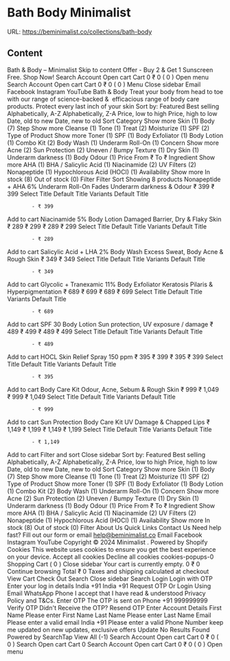 # Bath  Body  Minimalist

URL: https://beminimalist.co/collections/bath-body

## Content

Bath & Body – Minimalist
Skip to content
Offer - Buy 2 & Get 1 Sunscreen Free. Shop Now!
Search
Account
Open cart
Cart
0
₹ 0
(
0
)
Open menu
Search
Account
Open cart
Cart
0
₹ 0
(
0
)
Menu
Close sidebar
Email
Facebook
Instagram
YouTube
Bath & Body
Treat your body from head to toe with our range of science-backed &  efficacious range of body care products. Protect every last inch of your skin
Sort by:
Featured
Best selling
Alphabetically, A-Z
Alphabetically, Z-A
Price, low to high
Price, high to low
Date, old to new
Date, new to old
Sort
Category
Show more
Skin (1)
Body (7)
Step
Show more
Cleanse (1)
Tone (1)
Treat (2)
Moisturize (1)
SPF (2)
Type of Product
Show more
Toner (1)
SPF (1)
Body Exfoliator (1)
Body Lotion (1)
Combo Kit (2)
Body Wash (1)
Underarm Roll-On (1)
Concern
Show more
Acne (2)
Sun Protection (2)
Uneven / Bumpy Texture (1)
Dry Skin (1)
Underarm darkness (1)
Body Odour (1)
Price
From
₹
To
₹
Ingredient
Show more
AHA (1)
BHA / Salicylic Acid (1)
Niacinamide (2)
UV Filters (2)
Nonapeptide (1)
Hypochlorous Acid (HOCl) (1)
Availability
Show more
In stock (8)
Out of stock (0)
Filter
Filter
Sort
Showing 8 products
Nonapeptide + AHA 6% Underarm Roll-On
Fades Underarm darkness & Odour
₹ 399
₹ 399
Select Title
Default Title
Variants
Default Title
            
            - ₹ 399
Add to cart
Niacinamide 5% Body Lotion
Damaged Barrier, Dry & Flaky Skin
₹ 289
₹ 299
₹ 289
₹ 299
Select Title
Default Title
Variants
Default Title
            
            - ₹ 289
Add to cart
Salicylic Acid + LHA 2% Body Wash
Excess Sweat, Body Acne & Rough Skin
₹ 349
₹ 349
Select Title
Default Title
Variants
Default Title
            
            - ₹ 349
Add to cart
Glycolic + Tranexamic 11% Body Exfoliator
Keratosis Pilaris & Hyperpigmentation
₹ 689
₹ 699
₹ 689
₹ 699
Select Title
Default Title
Variants
Default Title
            
            - ₹ 689
Add to cart
SPF 30 Body Lotion
Sun protection, UV exposure / damage
₹ 489
₹ 499
₹ 489
₹ 499
Select Title
Default Title
Variants
Default Title
            
            - ₹ 489
Add to cart
HOCL Skin Relief Spray 150 ppm
₹ 395
₹ 399
₹ 395
₹ 399
Select Title
Default Title
Variants
Default Title
            
            - ₹ 395
Add to cart
Body Care Kit
Odour, Acne, Sebum & Rough Skin
₹ 999
₹ 1,049
₹ 999
₹ 1,049
Select Title
Default Title
Variants
Default Title
            
            - ₹ 999
Add to cart
Sun Protection Body Care Kit
UV Damage & Chapped Lips
₹ 1,149
₹ 1,199
₹ 1,149
₹ 1,199
Select Title
Default Title
Variants
Default Title
            
            - ₹ 1,149
Add to cart
Filter and sort
Close sidebar
Sort by:
Featured
Best selling
Alphabetically, A-Z
Alphabetically, Z-A
Price, low to high
Price, high to low
Date, old to new
Date, new to old
Sort
Category
Show more
Skin (1)
Body (7)
Step
Show more
Cleanse (1)
Tone (1)
Treat (2)
Moisturize (1)
SPF (2)
Type of Product
Show more
Toner (1)
SPF (1)
Body Exfoliator (1)
Body Lotion (1)
Combo Kit (2)
Body Wash (1)
Underarm Roll-On (1)
Concern
Show more
Acne (2)
Sun Protection (2)
Uneven / Bumpy Texture (1)
Dry Skin (1)
Underarm darkness (1)
Body Odour (1)
Price
From
₹
To
₹
Ingredient
Show more
AHA (1)
BHA / Salicylic Acid (1)
Niacinamide (2)
UV Filters (2)
Nonapeptide (1)
Hypochlorous Acid (HOCl) (1)
Availability
Show more
In stock (8)
Out of stock (0)
Filter
About Us
Quick Links
Contact Us
Need help fast? Fill out
our form
or email help@beminimalist.co
Email
Facebook
Instagram
YouTube
Copyright © 2024
Minimalist
.
Powered by Shopify
Cookies
This website uses cookies to ensure you get the best experience on your device.
Accept all cookies
Decline all cookies
cookies-popups-0
Shopping Cart
            (
0
)
Close sidebar
Your cart is currently empty.
0
₹ 0
Continue browsing
Total
₹ 0
Taxes and shipping calculated at checkout
View Cart
Check Out
Search
Close sidebar
Search
Login
Login with OTP
Enter your log in details
India
+91
India
+91
Request OTP
Or Login Using
Email
WhatsApp
Phone
I accept that I have read & understood
Privacy Policy
and T&Cs.
Enter OTP
The OTP is sent on
Phone
+91 999999999
Verify OTP
Didn't Receive the OTP?
Resend OTP
Enter Account Details
First Name
Please enter First Name
Last Name
Please enter Last Name
Email
Please enter a valid email
India
+91
Please enter a valid Phone Number
keep me updated on new updates, exclusive offers
Update
No Results Found
Powered by SearchTap
View All (-1)
Search
Account
Open cart
Cart
0
₹ 0
(
0
)
Search
Open cart
Cart
0
Search
Account
Open cart
Cart
0
₹ 0
(
0
)
Open menu